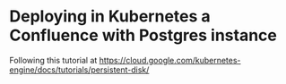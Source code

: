 # Deploying in Kubernetes a Confluence with Postgres instance

Following this tutorial at https://cloud.google.com/kubernetes-engine/docs/tutorials/persistent-disk/


